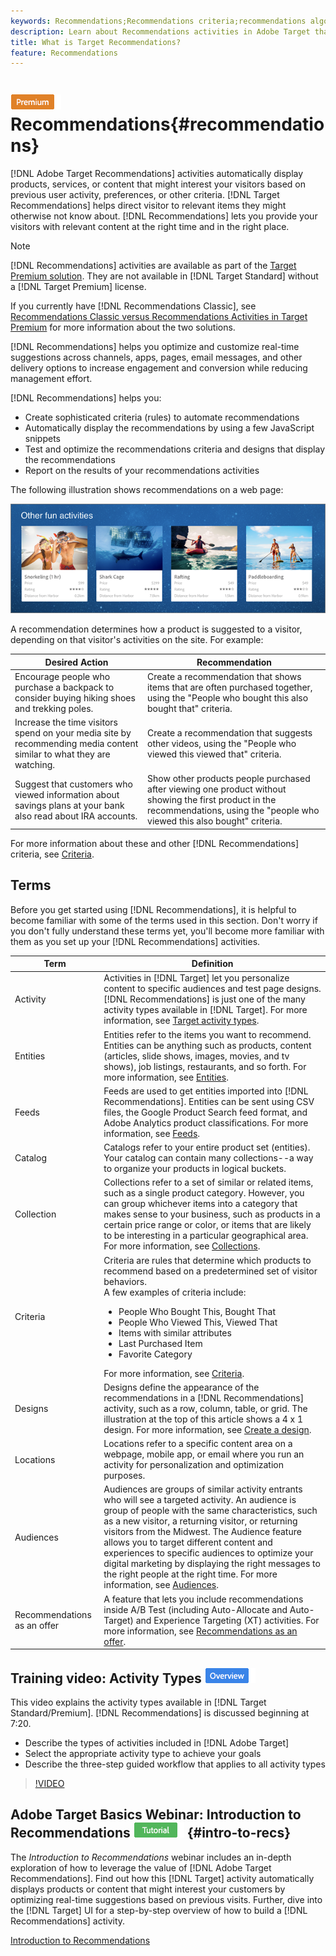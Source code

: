 ```yaml
---
keywords: Recommendations;Recommendations criteria;recommendations algorithms;recommendations activity;criteria;recommendations targeting;recs
description: Learn about Recommendations activities in Adobe Target that automatically display content that might interest your customers based on previous user activity or other algorithms.
title: What is Target Recommendations?
feature: Recommendations
---
```


# ![PREMIUM](/help/assets/premium.png) Recommendations{#recommendations}

[!DNL Adobe Target Recommendations] activities automatically display products, services, or content that might interest your visitors based on previous user activity, preferences, or other criteria. [!DNL Target Recommendations] helps direct visitor to relevant items they might otherwise not know about. [!DNL Recommendations] lets you provide your visitors with relevant content at the right time and in the right place.

>[!NOTE]
>
>[!DNL Recommendations] activities are available as part of the [Target Premium solution](/help/c-intro/intro.md#premium). They are not available in [!DNL Target Standard] without a [!DNL Target Premium] license.
>
>If you currently have [!DNL Recommendations Classic], see [Recommendations Classic versus Recommendations Activities in Target Premium](/help/c-recommendations/c-recommendations-faq/recommendations-classic-versus-recommendations-activities-target-premium.md#concept_A80223EF66634EA380580C2823A581C5) for more information about the two solutions.

[!DNL Recommendations] helps you optimize and customize real-time suggestions across channels, apps, pages, email messages, and other delivery options to increase engagement and conversion while reducing management effort.

[!DNL Recommendations] helps you:

* Create sophisticated criteria (rules) to automate recommendations 
* Automatically display the recommendations by using a few JavaScript snippets 
* Test and optimize the recommendations criteria and designs that display the recommendations 
* Report on the results of your recommendations activities

The following illustration shows recommendations on a web page:

![](assets/velocity_example.png)

A recommendation determines how a product is suggested to a visitor, depending on that visitor's activities on the site. For example:

| Desired Action | Recommendation |
|--- |--- |
|Encourage people who purchase a backpack to consider buying hiking shoes and trekking poles.|Create a recommendation that shows items that are often purchased together, using the "People who bought this also bought that" criteria.|
|Increase the time visitors spend on your media site by recommending media content similar to what they are watching.|Create a recommendation that suggests other videos, using the "People who viewed this viewed that" criteria.|
|Suggest that customers who viewed information about savings plans at your bank also read about IRA accounts.|Show other products people purchased after viewing one product without showing the first product in the recommendations, using the "people who viewed this also bought" criteria.|

For more information about these and other [!DNL Recommendations] criteria, see [Criteria](/help/c-recommendations/c-algorithms/algorithms.md).

## Terms

Before you get started using [!DNL Recommendations], it is helpful to become familiar with some of the terms used in this section. Don't worry if you don't fully understand these terms yet, you'll become more familiar with them as you set up your [!DNL Recommendations] activities.

|Term|Definition|
| --- | --- |
|Activity|Activities in [!DNL Target] let you personalize content to specific audiences and test page designs. [!DNL Recommendations] is just one of the many activity types available in [!DNL Target]. For more information, see [Target activity types](/help/c-activities/target-activities-guide.md).|
|Entities|Entities refer to the items you want to recommend. Entities can be anything such as products, content (articles, slide shows, images, movies, and tv shows), job listings, restaurants, and so forth. For more information, see [Entities](/help/c-recommendations/c-products/products.md).|
|Feeds|Feeds are used to get entities imported into [!DNL Recommendations]. Entities can be sent using CSV files, the Google Product Search feed format, and Adobe Analytics product classifications. For more information, see [Feeds](/help/c-recommendations/c-products/feeds.md).|
|Catalog|Catalogs refer to your entire product set (entities). Your catalog can contain many collections--a way to organize your products in logical buckets. |
|Collection|Collections refer to a set of similar or related items, such as a single product category. However, you can group whichever items into a category that makes sense to your business, such as products in a certain price range or color, or items that are likely to be interesting in a particular geographical area. For more information, see [Collections](/help/c-recommendations/c-products/collections.md).|
|Criteria|Criteria are rules that determine which products to recommend based on a predetermined set of visitor behaviors.<br>A few examples of criteria include: <ul><li>People Who Bought This, Bought That</li><li>People Who Viewed This, Viewed That</li><li>Items with similar attributes</li><li>Last Purchased Item</li><li>Favorite Category</li></ul>  For more information, see [Criteria](/help/c-recommendations/c-algorithms/algorithms.md).|
|Designs|Designs define the appearance of the recommendations in a [!DNL Recommendations] activity, such as a row, column, table, or grid. The illustration at the top of this article shows a 4 x 1 design. For more information, see [Create a design](/help/c-recommendations/c-design-overview/create-design.md).|
|Locations|Locations refer to a specific content area on a webpage, mobile app, or email where you run an activity for personalization and optimization purposes.|
|Audiences|Audiences are groups of similar activity entrants who will see a targeted activity. An audience is group of people with the same characteristics, such as a new visitor, a returning visitor, or returning visitors from the Midwest. The Audience feature allows you to target different content and experiences to specific audiences to optimize your digital marketing by displaying the right messages to the right people at the right time. For more information, see [Audiences](/help/c-target/target.md).|
|Recommendations as an offer|A feature that lets you include recommendations inside A/B Test (including Auto-Allocate and Auto-Target) and Experience Targeting (XT) activities. For more information, see [Recommendations as an offer](/help/c-recommendations/recommendations-as-an-offer.md).|

## Training video: Activity Types ![Overview badge](/help/assets/overview.png)

This video explains the activity types available in [!DNL Target Standard/Premium]. [!DNL Recommendations] is discussed beginning at 7:20.

* Describe the types of activities included in [!DNL Adobe Target] 
* Select the appropriate activity type to achieve your goals 
* Describe the three-step guided workflow that applies to all activity types

>[!VIDEO](https://video.tv.adobe.com/v/17386)

## Adobe Target Basics Webinar: Introduction to Recommendations ![Tutorial badge](/help/assets/tutorial.png) {#intro-to-recs}

The *Introduction to Recommendations* webinar includes an in-depth exploration of how to leverage the value of [!DNL Adobe Target Recommendations]. Find out how this [!DNL Target] activity automatically displays products or content that might interest your customers by optimizing real-time suggestions based on previous visits. Further, dive into the [!DNL Target] UI for a step-by-step overview of how to build a [!DNL Recommendations] activity.

[Introduction to Recommendations](https://adobecustomersuccess.adobeconnect.com/p8gt31drhs3e/?OWASP_CSRFTOKEN=4bd6cac5d0806167ee0a5449ba93d6300548d09c922bcb751c38973897a5703a)